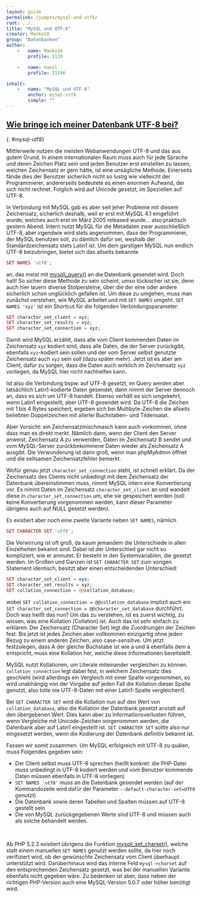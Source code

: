 ```yaml
---
layout: guide
permalink: /jumpto/mysql-and-utf8/
root: ../..
title: "MySQL und UTF-8"
creator: Manko10
group: "Datenbanken"
author:
    -   name: Manko10
        profile: 1139

    -   name: hausl
        profile: 21246

inhalt:
    -   name: "MySQL und UTF-8"
        anchor: mysql-utf8
        simple: ""
---
```



## [Wie bringe ich meiner Datenbank UTF-8 bei?](#mysql-utf8)
{: #mysql-utf8}

Mittlerweile nutzen die meisten Webanwendungen UTF-8 und das aus gutem Grund. In einem internationalen Raum muss auch für jede Sprache und deren Zeichen Platz sein und jeden Benutzer erst einstellen zu lassen, welchen Zeichensatz er gern hätte, ist eine unsägliche Methode. Einerseits fände dies der Benutzer sicherlich nicht so lustig wie vielleicht der Programmierer, andererseits bedeutete es einen enormen Aufwand, der sich nicht rechnet. Folglich wird auf Unicode gesetzt, im Speziellen auf UTF-8.

In Verbindung mit MySQL gab es aber seit jeher Probleme mit diesem Zeichensatz, sicherlich deshalb, weil er erst mit MySQL 4.1 eingeführt wurde, welches auch erst im März 2005 released wurde… also praktisch gestern Abend.
Intern nutzt MySQL für die Metadaten zwar ausschließlich UTF-8, aber irgendwie wird stets angenommen, dass der Programmierer, der MySQL benutzen soll, zu dämlich dafür sei, weshalb der Standardzeichensatz stets Latin1 ist.
Um dem garstigen MySQL nun endlich UTF-8 beizubringen, bietet sich das allseits bekannte

~~~ php
SET NAMES 'utf8';
~~~

an, das meist mit [mysqli_query()](http://php.net/manual/en/mysqli.query.php) an die Datenbank gesendet wird.
Doch halt! So sicher diese Methode zu sein scheint, umso tückischer ist sie, denn auch hier lauern diverse Stolpersteine, über die der eine oder andere sicherlich schon unglücklich gefallen ist.
Um diese zu umgehen, muss man zunächst verstehen, wie MySQL arbeitet und mit `SET NAMES` umgeht.
`SET NAMES 'xyz'` ist ein Shortcut für die folgenden Verbindungsparameter:

~~~ php
SET character_set_client = xyz;
SET character_set_results = xyz;
SET character_set_connection = xyz;
~~~

Damit wird MySQL erzählt, dass alle vom Client kommenden Daten im Zeichensatz `xyz` kodiert sind, dass alle Daten, die der Server zurückgibt, ebenfalls `xyz`-kodiert sein sollen und der vom Server selbst genutzte Zeichensatz auch `xyz` sein soll (dazu später mehr). Jetzt ist es aber am Client, dafür zu sorgen, dass die Daten auch wirklich im Zeichensatz `xyz` vorliegen, da MySQL hier nicht nachhelfen kann.

Ist also die Verbindung bspw. auf UTF-8 gesetzt, im Query werden aber tatsächlich Latin1-kodierte Daten gesendet, dann nimmt der Server dennoch an, dass es sich um UTF-8 handelt. Ebenso verhält es sich umgekehrt, wenn Latin1 eingestellt, aber UTF-8 gesendet wird. Da UTF-8 die Zeichen mit 1 bis 4 Bytes speichert, ergeben sich bei Multibyte-Zeichen die allseits beliebten Doppelzeichen mit allerlei Buchstaben- und Tildensalat.

Aber Vorsicht: ein Zeichensatzmischmasch kann auch vorkommen, ohne dass man es direkt merkt. Nämlich dann, wenn der Client den Server anweist, Zeichensatz A zu verwenden, Daten im Zeichensatz B sendet und vom MySQL-Server zurückbekommene Daten wieder als Zeichensatz A ausgibt. Die Verwunderung ist dann groß, wenn man phpMyAdmin öffnet und die seltsamen Zeichensatzfehler bemerkt.

Wofür genau jetzt `character_set_connection` steht, ist schnell erklärt. Da der Zeichensatz des Clients nicht unbedingt mit dem Zeichensatz der Datenbank übereinstimmen muss, nimmt MySQL intern eine Konvertierung vor. Es nimmt Daten im Zeichensatz `character_set_client` an und wandelt diese in `character_set_connection` um, ehe sie gespeichert werden (soll keine Konvertierung vorgenommen werden, kann dieser Parameter übrigens auch auf NULL gesetzt werden).

Es existiert aber noch eine zweite Variante neben `SET NAMES`, nämlich

~~~ php
SET CHARACTER SET 'utf8';
~~~

Die Verwirrung ist oft groß, da kaum jemandem die Unterschiede in allen Einzelheiten bekannt sind. Dabei ist der Unterschied gar nicht so kompliziert, wie er anmutet. Er besteht in den Systemvariablen, die gesetzt werden. Im Großen und Ganzen ist `SET CHARACTER SET` zum vorigen Statement identisch, besitzt aber einen entscheidenden Unterschied:

~~~ php
SET character_set_client = xyz;
SET character_set_results = xyz;
SET collation_connection = @@collation_database;
~~~

wobei `SET collation_connection = @@collation_database` implizit auch ein `SET character_set_connection = @@character_set_database` durchführt. Doch was heißt das nun? Um das zu verstehen, ist es zuerst wichtig, zu wissen, was eine Kollation (Collation) ist. Auch das ist sehr einfach zu erklären. Der Zeichensatz (Character Set) legt die Zuordnungen der Zeichen fest. Bis jetzt ist jedes Zeichen aber vollkommen einzigartig ohne jeden Bezug zu einem anderen Zeichen, also case-sensitive. Um jetzt festzulegen, dass A der gleiche Buchstabe ist wie a und ä ebenfalls dem a entspricht, muss eine Kollation her, welche diese Informationen bereitstellt.

MySQL nutzt Kollationen, um Literale miteinander vergleichen zu können. `collation_connection` legt dabei fest, in welchem Zeichensatz dies geschieht (wird allerdings ein Vergleich mit einer Spalte vorgenommen, so wird unabhängig von der Vorgabe auf jeden Fall die Kollation dieser Spalte genutzt, also bitte nie UTF-8-Daten mit einer Latin1-Spalte vergleichen!).

Bei `SET CHARACTER SET` wird die Kollation nun auf den Wert von `collation_database`, also die Kollation der Datenbank gesetzt anstatt auf den übergebenen Wert.
Dies kann aber zu Informationsverlusten führen, wenn Vergleiche mit Unicode-Zeichen vorgenommen werden, die Datenbank aber auf Latin1 eingestellt ist. `SET CHARACTER SET` sollte also nur eingesetzt werden, wenn die Kodierung der Datenbank definitiv bekannt ist.

Fassen wir somit zusammen. Um MySQL erfolgreich mit UTF-8 zu quälen, muss Folgendes gegeben sein:

- Der Client selbst muss UTF-8 sprechen (heißt konkret: die PHP-Datei muss unbedingt in UTF-8 kodiert werden und vom Benutzer kommende Daten müssen ebenfalls in UTF-8 vorliegen)
- `SET NAMES 'utf8'` muss an die Datenbank gesendet werden (auf der Kommandozeile wird dafür der Parameter `--default-character-set=UTF8` genutzt)
- Die Datenbank sowie deren Tabellen und Spalten müssen auf UTF-8 gestellt sein
- Die von MySQL zurückgegebenen Werte sind UTF-8 und müssen auch als solche behandelt werden.
<br>

Ab PHP 5.2.3 existiert übrigens die Funktion [mysqli_set_charset()](http://php.net/manual/de/mysqli.set-charset.php), welche statt einem manuellen `SET NAMES` genutzt werden sollte, da hier noch verifiziert wird, ob der gewünschte Zeichensatz vom Client überhaupt unterstützt wird. Darüberhinaus wird das interne Feld `mysql->charset` auf den entsprechenden Zeichensatz gesetzt, was bei der manuellen Variante ebenfalls nicht gegeben wäre.
Zu bedenken ist aber, dass neben der richtigen PHP-Version auch eine MySQL-Version 5.0.7 oder höher benötigt wird.

